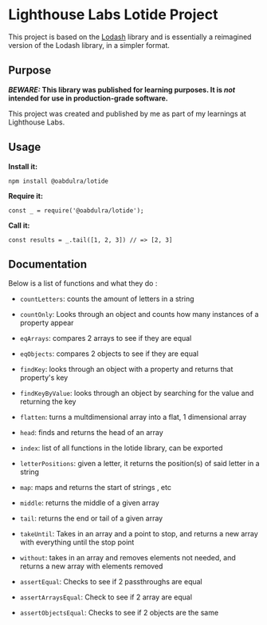 # Lighthouse Labs Lotide Project

 This project is based on the [Lodash](https://lodash.com/) library and is essentially a reimagined version of the Lodash library, in a simpler format.

 ## Purpose

**_BEWARE:_ This library was published for learning purposes. It is _not_ intended for use in production-grade software.**

This project was created and published by me as part of my learnings at Lighthouse Labs. 

## Usage

**Install it:**

`npm install @oabdulra/lotide`

**Require it:**

`const _ = require('@oabdulra/lotide');`

**Call it:**

`const results = _.tail([1, 2, 3]) // => [2, 3]`

## Documentation

 
 Below is a list of functions and what they do :

 * `countLetters`: counts the amount of letters in a string

 * `countOnly`: Looks through an object and counts how many instances of a property appear

 * `eqArrays`: compares 2 arrays to see if they are equal

 * `eqObjects`: compares 2 objects to see if they are equal

 * `findKey`: looks through an object with a property and returns that property's key

 * `findKeyByValue`: looks through an object by searching for the value and returning the key

 * `flatten`: turns a multdimensional array into a flat, 1 dimensional array

 * `head`: finds and returns the head of an array

 * `index`: list of all functions in the lotide library, can be exported 

 * `letterPositions`: given a letter, it returns the position(s) of said letter in a string

 * `map`: maps and returns the start of strings , etc

 * `middle`: returns the middle of a given array

 * `tail`: returns the end or tail of a given array

 * `takeUntil`: Takes in an array and a point to stop, and returns a new array with everything until the stop point

 * `without`: takes in an array and removes elements not needed, and returns a new array with elements removed

 * `assertEqual`: Checks to see if 2 passthroughs are equal

 * `assertArraysEqual`: Check to see if 2 array are equal

 * `assertObjectsEqual`: Checks to see if 2 objects are the same
